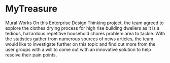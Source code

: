 # MyTreasure
Mural Works
On this Enterprise Design Thinking project, the team agreed to explore the clothes drying process for high rise building dwellers as it is a tedious, hazardous repetitive household chores problem area to tackle. 
With the statistics gather from numerous sources of news articles, the team would like to investigate further on this topic and find out more from the user groups with a will to come out with an innovative solution to help resolve their pain points.
